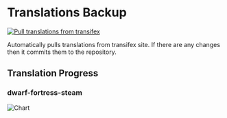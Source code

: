 # Translations Backup

[![Pull translations from transifex](https://github.com/dfint/translations-backup/actions/workflows/pull-translations.yml/badge.svg)](https://github.com/dfint/translations-backup/actions/workflows/pull-translations.yml)

Automatically pulls translations from transifex site. If there are any changes then it commits them to the repository.

## Translation Progress

### dwarf-fortress-steam

![Chart](https://quickchart.io/chart/render/sf-104954f2-e44b-4ab3-acab-21dfe7b05dc3)
<!--
### dwarf-fortress

![Chart](https://quickchart.io/chart/render/sf-6d7efb22-596e-44f5-867e-b8981f8637ee)
-->